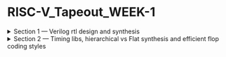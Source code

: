 # RISC-V_Tapeout_WEEK-1

<details>
<summary>Section 1 — Verilog rtl design and synthesis</summary>

### Introduction

`Design` refers to the Verilog source files that implement the required functionality and meet the specifications. These are the RTL modules you write and verify.

A **testbench** is a Verilog file that instantiates the design under test (DUT), drives stimulus (vectors and clocks), and checks outputs. It does not synthesize. Its purpose is to validate functional behaviour through simulation.

### How a Basic Simulator Works

1. The simulator compiles Verilog design files and testbench files into an executable simulation (compiler step).
2. Running the simulator executable executes the testbench which applies stimulus to the DUT.
3. The testbench or simulator records signal value changes in a VCD (Value Change Dump) file.
4. A waveform viewer (gtkwave) loads the VCD file and displays signal transitions for analysis.

Example flow:

```text
Design + Testbench  --> iverilog (compile) --> ./a.out (run) --> tb_good_mux.vcd (VCD) --> gtkwave (view)
```

### Block diagram

![iverilog simulation flow image](/mnt/data/95d03aa0-8262-4e18-bdbf-36d794e7a706.png)

---

## Setup / Instructions

1. Open a terminal and choose or create the directory where you want the repository.

```bash
# example: make and enter workspace
mkdir -p ~/vsd/vlsi
cd ~/vsd/vlsi
```

2. Clone the repository (this creates the `sky130RTLDesignAndSynthesisWorkshop` directory):

```bash
git clone https://github.com/kunalg123/sky130RTLDesignAndSynthesisWorkshop.git
```

3. Repository layout notes (relevant to this workshop)

* The folder `verilog_model` under `my_lib` contains the Verilog design files and their testbenches.
* The example design to use is `good_mux.v` located in `verilog_models`.

4. Simulation toolchain used in examples

* `iverilog` for compilation
* `gtkwave` for waveform viewing

### Example: simulate `good_mux`

Change into the directory containing the design and testbench. Then run the exact commands shown below.

```bash
# compile design and testbench
iverilog good_mux.v tb_good_mux.v

# run the produced simulation executable
./a.out

# open the produced VCD in gtkwave
gtkwave tb_good_mux.vcd
```


### Files to inspect

* `good_mux.v`
  The Verilog source implementing the multiplexer logic.

* `tb_good_mux.v`
  The testbench. It will instantiate `good_mux`, apply test vectors, and request a VCD dump.

When you open these files look for the following elements:

* `module` declaration and input/output ports in `good_mux.v`.
* `initial` and `always` blocks in `tb_good_mux.v` that generate clocks, drive inputs, and call `$dumpfile` / `$dumpvars`.

<img width="661" height="646" alt="Image" src="https://github.com/user-attachments/assets/53e89da0-fa5a-43b5-91cb-8994ba96d3f7" />

### Basic MUX working logic (reference)

This explains the operation used by the example mux. The example uses two select lines `sel1` and `sel0` to pick one of four inputs.

| sel1 | sel0 | output = selected input |
| ---- | ---- | ----------------------- |
| 0    | 0    | input0                  |
| 0    | 1    | input1                  |
| 1    | 0    | input2                  |
| 1    | 1    | input3                  |


The testbench toggles `sel1` and `sel0` and drives `in0..in3` to verify that `out` follows the selected input. The waveform viewer shows `sel1`, `sel0`, inputs and output transitions.

---

## Yosys and Logic Synthesis (integrated)

### What is RTL design?

RTL (Register Transfer Level) design is writing hardware behavior in Verilog or VHDL at the level of registers, combinational logic and the data transfer between them. RTL describes what hardware must do each clock cycle. It is the input to synthesis.

### What is a netlist?

A netlist is a structural representation of the design after synthesis. It lists standard cells (gates), their interconnections and instances. Netlists are the input to place-and-route and downstream physical tools.

### What is a `.lib` (Liberty) file?

A Liberty file describes the standard-cell library used by synthesis and timing tools. It contains cell names, timing arcs, area, drive strength options and power models. The synthesizer maps RTL operators to cells available in the `.lib` you provide.

#### Why different flavours of gate?

Standard libraries provide multiple flavours of the same logical cell. Flavours differ by drive strength, area and delay. Use cases:

* Fast cells: lower intrinsic delay. They reduce combinational path delay and help meet setup timing.
* Slow cells: higher intrinsic delay. They help meet hold timing and reduce leakage and area.

Timing relevance (setup):

```
Tclk >= Tcq(A) + Tcombi + Tsetup(B) + Tclock_skew
```

To meet the required clock period you must reduce the right-hand side. One lever is to use faster cells to make `Tcombi` smaller.

Timing relevance (hold):

```
Tcq(A) + Tcombi - Tclock_skew >= Thold(B)
```

If combinational delay is too small the inequality can fail causing a hold violation. To avoid hold violations you may need slower cells or intentional delay elements on short paths.

#### Why both fast and slow cells are needed

* Fast cells reduce `Tcombi`. This improves maximum clock frequency. But fast cells have larger area and higher dynamic power because they source/sink more current.
* Slow cells increase `Tcombi`. They reduce power and area but can help prevent hold violations or be used on non-critical paths.
* Synthesis must pick cells to balance timing, area and power. You guide it with constraints.

### Cell sizing, load and delay

* A gate's delay depends on the load capacitance it must drive. More load increases delay.
* To reduce delay the cell must drive larger currents. That requires larger transistor widths.
* Larger transistors mean larger area and higher power. There is a tradeoff between speed, area and power.

### Guiding the synthesizer

Supply the correct Liberty file and timing constraints. Typical controls:

* Supply `.lib` (liberty) with available cells and flavours.
* Provide timing constraints in an SDC file: clock definitions, input/output delays, false paths, multi-cycle paths.
* Set area/power constraints if the synthesizer supports them.
  These inputs tell the tool which flavours to prefer when mapping RTL to gates.

### Yosys workflow and commands (example)

Start Yosys in a shell by running:

```bash
yosys
```

Inside Yosys run these commands exactly as shown:

```text
# read the Liberty library
read_liberty -lib ../lib/sky130_fd_sc_hd__tt_025C_1v80.lib

# read the RTL Verilog
read_verilog good_mux.v
# you should see: "successfully finished verilog frontend"

# run generic synthesis and set the top module
synth -top good_mux

# run ABC to map RTL to library gates
abc -liberty ../lib/sky130_fd_sc_hd__tt_025C_1v80.lib

# inspect the synthesized netlist graphically
show

# write out the gate-level netlist
write_verilog good_mux_netlist.v
```
Notes on synth -top good_mux and ordering

*`synth` runs Yosys's generic synthesis passes. It identifies registers and combinational logic, performs constant propagation, flattens where appropriate, and prepares a generic gate-level netlist.
*`top good_mux` sets the top-level module explicitly. Use it when the RTL has multiple modules and you want to synthesize a specific top.
*Run `synth` before `abc`. `synth` produces the internal representation `abc` expects. 

<img width="303" height="325" alt="Image" src="https://github.com/user-attachments/assets/f6774d5b-6b3d-4fa7-be57-ed27589e7c22" />

Notes on `abc` step

* `abc` performs logic optimization and technology mapping using the provided Liberty file.
* The synthesized netlist will use cells available in the provided library.
* Example inferred output from `abc` after synthesizing `good_mux`:

<img width="262" height="76" alt="Image" src="https://github.com/user-attachments/assets/51ce5e27-1782-4e63-a33e-465b377f033a" />

### Inspecting and writing netlists

After synthesis you can export and inspect the generated netlist. Typical commands and purpose:

```bash
# write full netlist with attributes and comments
write_verilog good_mux_netlist.v

# open in editor to inspect
gvim good_mux_netlist.v
```

`write_verilog good_mux_netlist.v` writes a gate-level Verilog netlist. That netlist includes Yosys-specific attributes. Attributes annotate synthesis choices, mapping details, or tool-specific metadata. The file can be large and include comments and attributes that clutter manual inspection.

<img width="826" height="435" alt="Image" src="https://github.com/user-attachments/assets/b2c1867c-882a-46ec-8bc4-35472972fa15" />

To generate a cleaner, minimal netlist without synthesis attributes use:

```bash
write_verilog -noattr good_mux_netlist.v
gvim good_mux_netlist.v
```
<img width="374" height="287" alt="Image" src="https://github.com/user-attachments/assets/f6f85034-0e8c-4550-8e00-0a98e23688b8" />

`-noattr` removes Yosys attributes and many synthesis comments. Resulting file is smaller and easier to read. Use `-noattr` when you want a compact, human-readable netlist for review or for importing into other tools that do not expect attributes.

What to look for in the netlist

* `module` declaration for the top-level and instantiated sub-modules.
* Instantiated standard cells. Example: `sky130_fd_sc_hd__mux2_1` or `sky130_fd_sc_hd__and2_1`.
* Port connections and net names. Follow how net names created from RTL map to cell ports.
* Parameters and constant nets.

Visual differences between the two netlists

* Full netlist: contains `(* ... *)` attributes on modules, instances and nets. Contains comments like `// attribute ...` and tool metadata.
* `-noattr` netlist: attributes removed. Only structural instances and connections remain.

Use the editor screenshots to show the difference. Paste both screenshots into the repo and I will add concise captions describing what changed and why the `-noattr` output is useful.

</details>

<details>
<summary>Section 2 — Timing libs, hierarchical vs Flat synthesis and efficient flop coding styles</summary>

# Timing libraries, `.lib` anatomy and cell comparison

### Quick start

Open the library file:

```bash
gvim ../lib/sky130_fd_sc_hd__tt_025C_1v80.lib
```

Extract a specific cell block:

```bash
# example: show the and2_4 block
sed -n '/cell ("sky130_fd_sc_hd__and2_4")/,/}/p' ../lib/sky130_fd_sc_hd__tt_025C_1v80.lib
```

---
<img width="289" height="321" alt="Image" src="https://github.com/user-attachments/assets/e40b4ec7-268f-46aa-880b-1fabb2d31a2e" />

### Library name parsed

`sky130_fd_sc_hd__tt_025C_1v80`

* `sky130` = SkyWater 130 nm process node.
* `fd` = foundry distribution / foundry-provided.
* `sc` = standard-cell library.
* `hd` = high-density cell family (area-optimized cell height/pitch).
* `tt` = typical PVT corner. Alternatives: `ff` (fast), `ss` (slow).
* `025C` = temperature (25 °C). Other corners: `-40C`, `125C`.
* `1v80` = nominal voltage 1.8 V.

---

### What a `.lib` contains (essentials)

* **Cells**: name, pins, `area`, `cell_footprint`.
* **Timing data**: `timing` entries, delay tables, output transition vs load (`table_lookup` or other model).
* **Power data**: `leakage_power` (per input condition), `cell_leakage_power`.
* **Units & operating conditions**: `time_unit`, `voltage_unit`, `current_unit`, `capacitive_load_unit`, `operating_conditions { voltage process temperature }`.
* **Delay model**: often `table_lookup` for CMOS libs (delay is read from characterization tables).

Why it matters: synthesis maps RTL operators to the cells described here. Delay and power numbers are valid only at the listed PVT corner.

---

### PVT (Process / Voltage / Temperature)

* **Process**: fabrication speed variation (fast/typical/slow). Affects transistor drive.
* **Voltage**: supply scaling directly affects delay and power.
* **Temperature**: affects carrier mobility and leakage. Higher T -> higher delay and leakage in general.

---

### Practical cell comparison (AND2 flavours)
<img width="227" height="194" alt="Image" src="https://github.com/user-attachments/assets/74f757ac-dd71-48e7-bfca-554ca0e1364c" />
<img width="220" height="189" alt="Image" src="https://github.com/user-attachments/assets/31550251-980f-4786-9b6b-0d6aa24b9387" />
<img width="232" height="191" alt="Image" src="https://github.com/user-attachments/assets/731eb220-a554-452e-9871-977401ddea97" />
Data taken from your `.lib` excerpts.

| Cell   |   Area | cell_leakage_power | leakage/area (approx) |
| ------ | -----: | -----------------: | --------------------: |
| and2_0 | 6.2560 |        0.001921380 |              0.000307 |
| and2_1 | 6.2560 |        0.002665008 |              0.000426 |
| and2_2 | 7.5072 |        0.003369228 |              0.000449 |
| and2_4 | 8.7584 |        0.004546817 |              0.000519 |

Observations

* Area rises across flavours and absolute leakage rises accordingly.
* Leakage density (leakage/area) also increases with bigger flavours here.
* `and2_0` vs `and2_1`: same area but different leakage. That implies internal transistor sizing or Vth/topology differences even within the same footprint. Do not assume identical timing from identical footprint alone.

Conclusion

* Larger/higher-index flavours will generally have lower delay and higher area/power. Use them for timing-critical nets.
* Smaller flavours save area and power and may help hold timing (or at least avoid making short paths even faster).
* Always verify **timing tables** (`timing` / `cell` block) for real delay numbers versus load and input transition. Leakage alone is not a timing indicator.

---

### How to inspect timing entries (commands)

Show timing table for a cell:

```bash
sed -n '/cell ("sky130_fd_sc_hd__and2_4")/,/timing/p' ../lib/sky130_fd_sc_hd__tt_025C_1v80.lib
sed -n '/timing/,/}/p'  ../lib/sky130_fd_sc_hd__tt_025C_1v80.lib | sed -n '1,200p'
```

Search all `area` and `cell_leakage_power` lines quickly:

```bash
grep -E 'cell \(|area :|cell_leakage_power' ../lib/sky130_fd_sc_hd__tt_025C_1v80.lib
```


# Hierarchical vs Flat Synthesis 

### Example RTL (multiple_modules.v)

```verilog
module sub_module2 (input a, input b, output y);
  assign y = a | b;
endmodule

module sub_module1 (input a, input b, output y);
  assign y = a & b;
endmodule

module multiple_modules (input a, input b, input c, output y);
  wire net1;
  sub_module1 u1(.a(a), .b(b), .y(net1));  // net1 = a & b
  sub_module2 u2(.a(net1), .b(c), .y(y));  // y = net1 | c => y = (a & b) | c
endmodule
```

### Quick block diagram

```
   a ----\        /-- net1 --\
           AND(u1)           OR(u2) --> y
   b ----/        \--       /        \
                        c --/          
```

* u1 implements `net1 = a & b`.
* u2 implements `y = net1 | c`.

---

## Yosys synthesis steps (hierarchical)

Start Yosys and run:

```text
read_liberty -lib ../lib/sky130_fd_sc_hd__tt_025C_1v80.lib
read_verilog multiple_modules.v
synth -top multiple_modules
abc -liberty ../lib/sky130_fd_sc_hd__tt_025C_1v80.lib
show multiple_modules
write_verilog -noattr multiple_modules_hier.v
```
<img width="302" height="320" alt="Image" src="https://github.com/user-attachments/assets/1c38b8cb-4d28-4d65-9f91-002888d0cec6" />

Open the generated netlist:

```bash
gvim multiple_modules_hier.v
```
<img width="431" height="541" alt="Image" src="https://github.com/user-attachments/assets/33ccf144-8b8e-49cb-80be-5a743481ef02" />

**Outcome:** hierarchy preserved in the netlist. Submodules appear as instantiated modules or as named cells depending on mapping.

### Why an OR became NAND + inverters in the netlist

Synthesis used De Morgan equivalence to implement `a | b` as `~( ~a & ~b )`. The resulting mapped implementation is a NAND with input inverters.

**Why prefer NAND+inverters over direct OR/NOR?**

* CMOS NAND pull-up network uses parallel PMOS and series NMOS. CMOS NOR uses series PMOS in the pull-up.
* PMOS transistors have lower mobility. Series PMOS stacking hurts pull-up strength and increases delay.
* Implementing OR via NAND+inverters avoids stacked PMOS in the pull-up path. That often reduces area or delay when using standard-cell libraries.
* The library may lack an optimized OR cell but has strong NAND/inverter cells. `abc` chooses the cheapest/fastest mapping based on availability and timing.

Related concept: **logical effort**. To reduce delay you can increase transistor width. Stacked devices change logical effort and required sizing. Synthesis trades sizing, cell choice and mapping to meet constraints.

---

## Flat synthesis

In Yosys run a flatten pass (after generic synth or before `abc`):

```text
flatten
write_verilog -noattr multiple_modules_flat.v
```

Open the flat netlist:

```bash
gvim multiple_modules_flat.v
```
<img width="446" height="458" alt="Image" src="https://github.com/user-attachments/assets/f866e854-8823-4e36-adb5-65fb3a2fef1c" />

**Outcome:** modules are flattened. Submodule boundaries removed. The netlist will show primitive gates (AND/OR) directly under `multiple_modules`.

**Difference:**

* **Hierarchical**: keeps module instantiations. Easier incremental flows and protects boundaries. May limit cross-module optimizations.
* **Flat**: exposes everything to global optimization. Can yield better area/timing at the cost of runtime and loss of module identity.

---

## Module-level synthesis (`synth -top <module>`)

```text
synth -top sub_module1
write_verilog -noattr sub_module1_netlist.v
```

**Why use it?**

* If a top-level module contains many identical instances (e.g., `n` adders), synthesize one instance then replicate its mapped netlist. This saves runtime and ensures consistent mapping.
* Useful for divide-and-conquer on very large designs. Synthesize critical blocks independently, optimize them, then integrate at top-level.

**When to prefer module-level synthesis**

1. Multiple identical instantiations of a component.
2. Need to iterate on a block without resynthesizing the whole chip.
3. Floorplanning or P&R constraints that require fixed, repeatable block shapes and hierarchies.

**Flow**

1. Synthesize modules hierarchically by default.
2. Identify timing-critical blocks and re-synthesize them flat or individually (module-level) for aggressive optimization.
3. Run `abc` with the target Liberty and perform STA on the netlist to validate timing and hold.
4. If area or timing still unsatisfactory, selectively flatten problematic modules and re-run mapping.

---

# Flop Coding styles and optimizations

## Synopsis

Combinational logic changes continuously when inputs change. Gate delays make different signal paths arrive at different times. Those timing differences cause brief incorrect transitions called glitches and can prevent circuits from ever reaching a stable state when feedback exists. Flip-flops sample and hold values at one defined instant. The clock provides that instant across the design. Together they convert continuous, transient behavior into a deterministic, discrete sequence of states.

## Problem

* Combinational logic has no storage. Outputs are purely functions of current inputs.
* Gates have nonzero propagation delay. Different paths settle at different times.
* There is no single global instant when every internal net is guaranteed stable.
* Without registers the circuit can oscillate or remain unsettled when feedback exists.
* Result: outputs cannot be reliably observed or used as state.

## Glitches — cause and effect

### Cause

* Same logical function implemented across multiple gate paths with unequal delays.
* An input change launches transitions that traverse those paths at different speeds.
* Reconvergent node sees mismatched arrival times.

### What happens

* Faster path(s) update earlier than slower path(s).
* The reconvergent node temporarily evaluates the wrong Boolean value.
* That transient incorrect level is a glitch or hazard.
* Glitches are brief and depend on gate-level decomposition and path delays.

### Effect

* If a sampler captures during the transient the stored bit is wrong.
* Wrong captures corrupt state and cause cascading logic errors.
* Glitches increase switching activity and dynamic power.
* In feedback loops without storage they can perpetuate instability or oscillation.

## Continuous-feedback circuits

When outputs feed inputs through combinational gates with no registers:

* Timing differences can create continuous transitions or oscillation.
* No discrete “before/after” exists.
* You cannot define or test deterministic state transitions.

## Idea behind the solution

* Pick a single, global instant to observe state.
* Force all state changes only at that instant.
* Let combinational logic compute between instants and require it to settle before the next sample.
* Flip-flops implement this by sampling on a clock edge and holding until the next edge.

## How flip-flops implement the idea

* An edge-triggered flip-flop samples `D` on the clock edge and holds `Q` stable until the next edge.
* Held `Q` gives downstream logic a stable input for the cycle. Early-cycle glitches do not affect the sampled value if they settle before the edge.
* Placing FFs on feedback paths converts instantaneous loops into discrete state updates at clock edges.
* Result: predictable, stage-by-stage computation and tractable timing analysis.

## Timing constraints (precise)

Define:

* `Tclk` = clock period
* `T_CQ` = clock-to-Q delay (launch)
* `T_comb_max` = max combinational delay between registers
* `T_comb_min` = min combinational delay between registers
* `T_setup` = setup time (capture)
* `T_hold` = hold time (capture)
* `T_skew` = clock skew (launch vs capture)

**Setup inequality**

```
Tclk ≥ T_CQ + T_comb_max + T_setup + T_skew
```

**Hold inequality**

```
T_CQ + T_comb_min ≥ T_hold + T_skew
```

If setup fails increase `Tclk`, reduce `T_comb_max`, or insert pipeline registers. If hold fails add small delays or adjust routing/FF placement.

## Metastability and synchronizers

* Edge sampling near input transition can force an FF into metastability.
* Metastable output may take longer to resolve and be indeterminate for some time.
* Mitigate with multi-stage synchronizers and allow resolution time.
* Design to acceptable MTBF given input rates and clock.

## Very short ASCII timing picture

**Before registers (glitch visible):**

```
A: ──/‾\____
B: ─────\_/─
F: ──__/\__   <-- glitch at reconvergent node
```

**With registers (sample at ↑):**

```
clk: ──↑────↑──
FF:  ──stable─   <-- held value used by next stage
comb: compute then settle before next ↑
```

## Why the clock exists — connected explanation

* **Root cause:** purely combinational networks lack a common observation instant. Different path delays produce transient disagreement.
* **Need:** a single, global reference so every storage element agrees when to observe and when to update.
* **Clock role:** the clock is that shared timing reference. It defines the sampling instant for all flip-flops and confines state changes to those instants.
* **Consequences:** determinism, pipelinability, tractable static timing analysis, and resource time-multiplexing.
* **Tradeoffs:** added power and area for clock distribution, and clock skew that tightens timing margins.

### Reset and clock-control 

* Reset (RST) forces all state elements to a known safe state at power-up or on fault. Use POR and synchronous deassertion per clock domain. Without reset FSMs and pointers come up undefined leading to contention and unpredictable behavior.

* Clock control ensures sampling only starts when clocks and power are stable. Wait for PLL/oscillator lock and deassert reset synchronously. Use clock-enable or approved gated-clock cells to avoid spurious pulses. If clock control is missing you risk sampling during unstable clock/PLL lock, increased metastability, and cross-domain startup failures.

## conclusion

Glitches and continuous instability stem from unequal path delays and unbounded combinational feedback. Flip-flops plus a clock create a single global observation instant. That sampling discipline prevents transient glitches from corrupting state, breaks feedback into discrete updates, and makes timing and correctness analyzable. Good design is then enforcing setup/hold inequalities and handling residual metastability with synchronizers.

---
</details>



